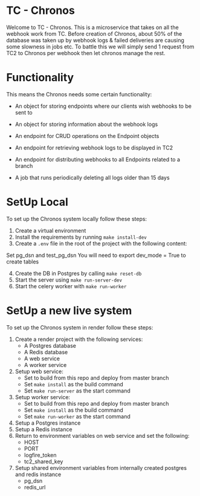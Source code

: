 # TC - Chronos  
  
Welcome to TC - Chronos.
This is a microservice that takes on all the webhook work from TC. Before creation of Chronos, about 50% of the database was taken up by webhook logs & failed deliveries are causing some slowness in jobs etc. To battle this we will simply send 1 request from TC2 to Chronos per webhook then let chronos manage the rest.

# Functionality
This means the Chronos needs some certain functionality:
* An object for storing endpoints where our clients wish webhooks to be sent to
* An object for storing information about the webhook logs

* An endpoint for CRUD operations on the Endpoint objects
* An endpoint for retrieving webhook logs to be displayed in TC2
* An endpoint for distributing webhooks to all Endpoints related to a branch

* A job that runs periodically deleting all logs older than 15 days

# SetUp Local
To set up the Chronos system locally follow these steps:

1. Create a virtual environment
2. Install the requirements by running `make install-dev`
3. Create a `.env` file in the root of the project with the following content:

Set pg_dsn and test_pg_dsn 
You will need to export dev_mode = True to create tables

4. Create the DB in Postgres by calling `make reset-db`
5. Start the server using `make run-server-dev`
6. Start the celery worker with `make run-worker`

# SetUp a new live system
To set up the Chronos system in render follow these steps:

1. Create a render project with the following services:
    * A Postgres database
    * A Redis database
    * A web service
    * A worker service
2. Setup web service:
    * Set to build from this repo and deploy from master branch
    * Set `make install` as the build command
    * Set `make run-server` as the start command
3. Setup worker service:
    * Set to build from this repo and deploy from master branch
    * Set `make install` as the build command
    * Set `make run-worker` as the start command
4. Setup a Postgres instance
5. Setup a Redis instance
6. Return to environment variables on web service and set the following:
    * HOST
    * PORT
    * logfire_token
    * tc2_shared_key
7. Setup shared environment variables from internally created postgres and redis instance
    * pg_dsn
    * redis_url
